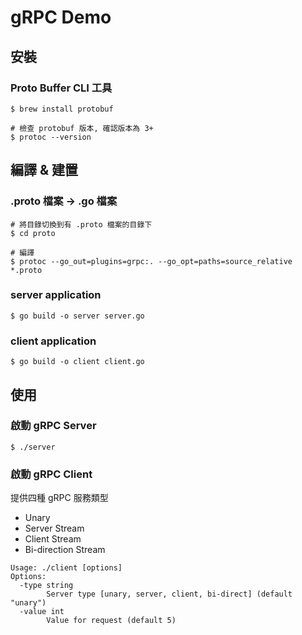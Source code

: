 # gRPC Demo

## 安裝

### Proto Buffer CLI 工具
```shell
$ brew install protobuf

# 檢查 protobuf 版本, 確認版本為 3+
$ protoc --version
```

## 編譯 & 建置

### .proto 檔案 -> .go 檔案
```shell
# 將目錄切換到有 .proto 檔案的目錄下
$ cd proto

# 編譯
$ protoc --go_out=plugins=grpc:. --go_opt=paths=source_relative *.proto
```

### server application
```shell
$ go build -o server server.go
```

### client application
```shell
$ go build -o client client.go
```

## 使用

### 啟動 gRPC Server
```shell
$ ./server
```

### 啟動 gRPC Client

提供四種 gRPC 服務類型
- Unary
- Server Stream
- Client Stream
- Bi-direction Stream

```shell
Usage: ./client [options]
Options:
  -type string
    	Server type [unary, server, client, bi-direct] (default "unary")
  -value int
    	Value for request (default 5)
```